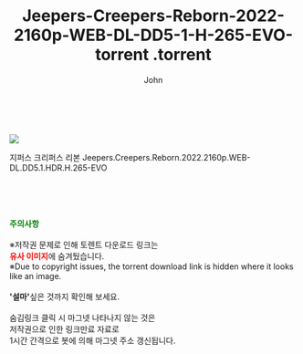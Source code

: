 ﻿---
layout: post
title:  "                   Jeepers-Creepers-Reborn-2022-2160p-WEB-DL-DD5-1-H-265-EVO-torrent                .torrent"
author: John
categories: [ TV ]
tags: [  ]
image: https://torrentrj58.com/uploadfile/full/956dff4577c2752898104a43cba30a3daf3da952.jpg 
description: "                   Jeepers-Creepers-Reborn-2022-2160p-WEB-DL-DD5-1-H-265-EVO-torrent                 torrent 정보 공유"
toc: true
toc_sticky: true
---

<br>
<p><img src="https://torrentrj58.com/uploadfile/full/956dff4577c2752898104a43cba30a3daf3da952.jpg"/></p>
 지퍼스 크리퍼스 리본 Jeepers.Creepers.Reborn.2022.2160p.WEB-DL.DD5.1.HDR.H.265-EVO  
    
<br><br><br>
<p data-ke-size="size16"><b><span style="color: green;">주의사항</span></b><br /><br />※저작권 문제로 인해 토렌트 다운로드 링크는<br /><b><span style="color: red;">유사 이미지</span></b>에 숨겨뒀습니다.<br />※Due to copyright issues, the torrent download link is hidden where it looks like an image.<br /><br /><b>'설마'</b>싶은 것까지 확인해 보세요.<br /><br />숨김링크 클릭 시 마그넷 나타나지 않는 것은<br />저작권으로 인한 링크만료 자료로<br />1시간 간격으로 봇에 의해 마그넷 주소 갱신됩니다.</p>
